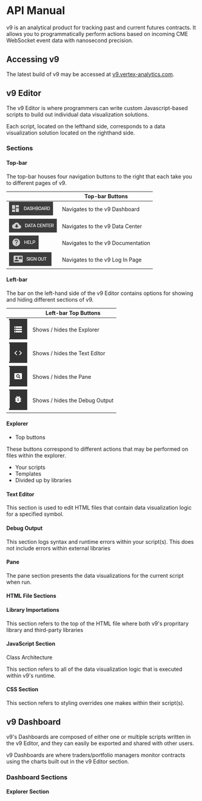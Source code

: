 # API Manual

v9 is an analytical product for tracking past and current futures contracts. It allows you to programmatically perform actions based on 
incoming CME WebSocket event data with nanosecond precision.

## Accessing v9

The latest build of v9 may be accessed at [v9.vertex-analytics.com](https://v9.vertex-analytics.com). 

## v9 Editor

The v9 Editor is where programmers can write custom Javascript-based scripts to build out individual data visualization solutions.

Each script, located on the lefthand side, corresponds to a data visualization solution located on the righthand side.

### Sections

#### Top-bar

The top-bar houses four navigation buttons to the right that each take you to different pages of v9. 

|   | Top-bar Buttons |
|---|---|
| <img src="asset/v9-top-dashboard.png"> | Navigates to the v9 Dashboard     |
| <img src="asset/v9-top-data-center.png"> | Navigates to the v9 Data Center |
| <img src="asset/v9-top-help.png"> | Navigates to the v9 Documentation      |
| <img src="asset/v9-top-sign-out.png"> | Navigates to the v9 Log In Page    |

#### Left-bar

The bar on the left-hand side of the v9 Editor contains options for showing and hiding 
different sections of v9.

|   | Left-bar Top Buttons |
|---|---|
| <img src="asset/v9-left-explorer-button.png"> | Shows / hides the Explorer        |
| <img src="asset/v9-left-text-editor-button.png"> | Shows / hides the Text Editor  |
| <img src="asset/v9-left-pane-button.png"> | Shows / hides the Pane                |
| <img src="asset/v9-left-debug-button.png"> | Shows / hides the Debug Output       |

#### Explorer

- Top buttons

These buttons correspond to different actions that may be performed on files 
within the explorer.

- Your scripts
- Templates
- Divided up by libraries

#### Text Editor

This section is used to edit HTML files that contain data visualization logic for a specified symbol.

#### Debug Output

This section logs syntax and runtime errors within your script(s). This does not include errors within external libraries 

#### Pane

The pane section presents the data visualizations for the current script when run.

#### HTML File Sections

#### Library Importations

This section refers to the top of the HTML file where both v9's propritary library and third-party libraries

#### JavaScript Section

Class Architecture

This section refers to all of the data visualization logic that is executed within v9's runtime.

#### CSS Section

This section refers to styling overrides one makes within their script(s).

## v9 Dashboard

v9's Dashboards are composed of either one or multiple scripts written in the v9 Editor, and they can easily be exported and shared with other users. 

v9 Dashboards are where traders/portfolio managers monitor contracts using the charts built out in the v9 Editor section.

### Dashboard Sections

#### Explorer Section


